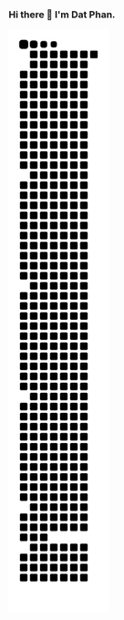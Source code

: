 ### Hi there 👋 I'm Dat Phan.

<picture>
    <img alt="github contribution grid snake animation" src="https://raw.githubusercontent.com/pdqdat/pdqdat/output/github-contribution-grid-snake.svg"/>
</picture>

<!--
**pdqdat/pdqdat** is a ✨ _special_ ✨ repository because its `README.md` (this file) appears on your GitHub profile.

Here are some ideas to get you started:

- 🔭 I’m currently working on ...
- 🌱 I’m currently learning ...
- 👯 I’m looking to collaborate on ...
- 🤔 I’m looking for help with ...
- 💬 Ask me about ...
- 📫 How to reach me: ...
- 😄 Pronouns: ...
- ⚡ Fun fact: ...
-->
